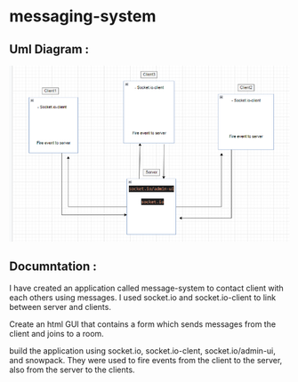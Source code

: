 # messaging-system

## Uml Diagram :
![img](./lab13.PNG)

## Documntation :
I have created an application called message-system to contact client with each others using messages. 
I used socket.io and socket.io-client to link between server and clients.

Create an html GUI that contains a form which sends messages from the client and joins to a room.


build the application using socket.io, socket.io-clent, socket.io/admin-ui, and snowpack. They were used to fire events from the client to the server, also from the server to the clients.


